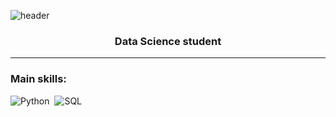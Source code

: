 ![header](https://capsule-render.vercel.app/api?type=blur&height=300&color=7E172A&text=Ítalo%20Veiga&fontColor=7E3817&section=header&reversal=true)
<h3 align="center">Data Science student</h3>


--- 

 ### Main skills: 
 ![Python](https://img.shields.io/badge/Python-3776AB?style=for-the-badge&logo=python&logoColor=white)&nbsp; 
 ![SQL](https://img.shields.io/badge/-SQL-0D1117?style=for-the-badge&logo=sql&labelColor=0D1117)&nbsp;
